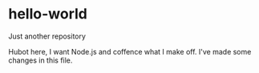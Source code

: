 # hello-world
Just another repository

Hubot here, I want Node.js and coffence what I make off.
I've made some changes in this file.
